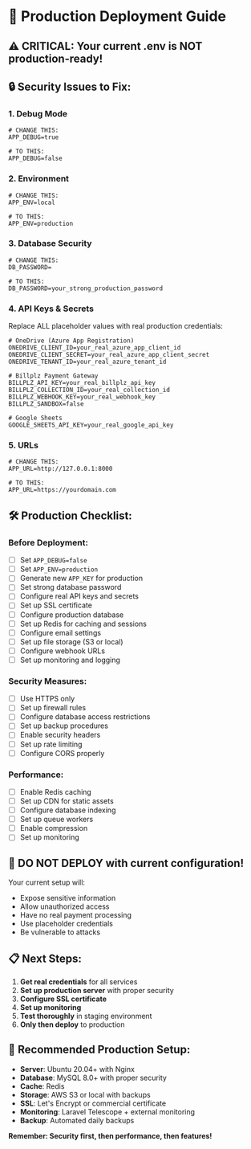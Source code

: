 # 🚀 Production Deployment Guide

## ⚠️ **CRITICAL: Your current .env is NOT production-ready!**

## 🔒 **Security Issues to Fix:**

### 1. **Debug Mode**
```env
# CHANGE THIS:
APP_DEBUG=true

# TO THIS:
APP_DEBUG=false
```

### 2. **Environment**
```env
# CHANGE THIS:
APP_ENV=local

# TO THIS:
APP_ENV=production
```

### 3. **Database Security**
```env
# CHANGE THIS:
DB_PASSWORD=

# TO THIS:
DB_PASSWORD=your_strong_production_password
```

### 4. **API Keys & Secrets**
Replace ALL placeholder values with real production credentials:

```env
# OneDrive (Azure App Registration)
ONEDRIVE_CLIENT_ID=your_real_azure_app_client_id
ONEDRIVE_CLIENT_SECRET=your_real_azure_app_client_secret
ONEDRIVE_TENANT_ID=your_real_azure_tenant_id

# Billplz Payment Gateway
BILLPLZ_API_KEY=your_real_billplz_api_key
BILLPLZ_COLLECTION_ID=your_real_collection_id
BILLPLZ_WEBHOOK_KEY=your_real_webhook_key
BILLPLZ_SANDBOX=false

# Google Sheets
GOOGLE_SHEETS_API_KEY=your_real_google_api_key
```

### 5. **URLs**
```env
# CHANGE THIS:
APP_URL=http://127.0.0.1:8000

# TO THIS:
APP_URL=https://yourdomain.com
```

## 🛠️ **Production Checklist:**

### **Before Deployment:**
- [ ] Set `APP_DEBUG=false`
- [ ] Set `APP_ENV=production`
- [ ] Generate new `APP_KEY` for production
- [ ] Set strong database password
- [ ] Configure real API keys and secrets
- [ ] Set up SSL certificate
- [ ] Configure production database
- [ ] Set up Redis for caching and sessions
- [ ] Configure email settings
- [ ] Set up file storage (S3 or local)
- [ ] Configure webhook URLs
- [ ] Set up monitoring and logging

### **Security Measures:**
- [ ] Use HTTPS only
- [ ] Set up firewall rules
- [ ] Configure database access restrictions
- [ ] Set up backup procedures
- [ ] Enable security headers
- [ ] Set up rate limiting
- [ ] Configure CORS properly

### **Performance:**
- [ ] Enable Redis caching
- [ ] Set up CDN for static assets
- [ ] Configure database indexing
- [ ] Set up queue workers
- [ ] Enable compression
- [ ] Set up monitoring

## 🚨 **DO NOT DEPLOY with current configuration!**

Your current setup will:
- Expose sensitive information
- Allow unauthorized access
- Have no real payment processing
- Use placeholder credentials
- Be vulnerable to attacks

## 📋 **Next Steps:**

1. **Get real credentials** for all services
2. **Set up production server** with proper security
3. **Configure SSL certificate**
4. **Set up monitoring**
5. **Test thoroughly** in staging environment
6. **Only then deploy** to production

## 🔐 **Recommended Production Setup:**

- **Server**: Ubuntu 20.04+ with Nginx
- **Database**: MySQL 8.0+ with proper security
- **Cache**: Redis
- **Storage**: AWS S3 or local with backups
- **SSL**: Let's Encrypt or commercial certificate
- **Monitoring**: Laravel Telescope + external monitoring
- **Backup**: Automated daily backups

**Remember: Security first, then performance, then features!**



